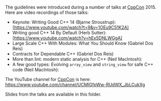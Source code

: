 The guidelines were introduced during a number of talks at [CppCon](http://cppcon.org) 2015.
Here are video recordings of those talks:

- Keynote: Writing Good C++ 14 (Bjarne Stroustrup): [https://www.youtube.com/watch?t=9&v=1OEu9C51K2A]
- Writing good C++ 14 By Default (Herb Sutter): [https://www.youtube.com/watch?v=hEx5DNLWGgA]
- Large Scale C++ With Modules: What You Should Know (Gabriel Dos Reis)
- Contracts for Dependable C++ (Gabriel Dos Reis)
- More than lint: modern static analysis for C++ (Neil MacIntosh):
- A few good types: Evolving `array_view` and `string_view` for safe C++ code (Neil MacIntosh): 

The YouTube channel for [CppCon](http://cppcon.org) is here: https://www.youtube.com/channel/UCMlGfpWw-RUdWX_JbLCukXg

Slides from the talks are available in this folder.
